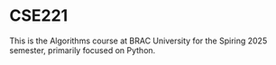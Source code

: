 # CSE221
This is the Algorithms course at BRAC University for the Spiring 2025 semester, primarily focused on Python.
